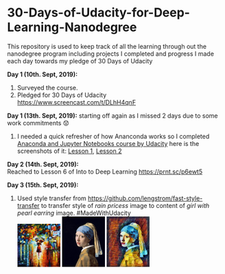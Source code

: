 # 30-Days-of-Udacity-for-Deep-Learning-Nanodegree
This repository is used to keep track of all the learning through out the nanodegree program including projects I completed and progress I made each day towards my pledge of 30 Days of Udacity

**Day 1 (10th. Sept, 2019):**
1.  Surveyed the course.
2.  Pledged for 30 Days of Udacity https://www.screencast.com/t/DLhH4qnF

**Day 1 (13th. Sept, 2019):** starting off again as I missed 2 days due to some work commitments :worried: <br/>
1. I needed a quick refresher of how Ananconda works so I completed [Anaconda and Jupyter Notebooks course by Udacity](https://classroom.udacity.com/courses/ud1111) here is the screenshots of it: [Lesson 1](https://www.screencast.com/t/MB2J1f0C), [Lesson 2](https://www.screencast.com/t/77MBfMYAPt)

**Day 2 (14th. Sept, 2019):** <br/>
Reached to Lesson 6 of Into to Deep Learning https://prnt.sc/p6ewt5 

**Day 3 (15th. Sept, 2019):** <br/>
1. Used style transfer from https://github.com/lengstrom/fast-style-transfer to transfer style of _rain pricess_ image to content of _girl with pearl earring_ image. #MadeWithUdacity <br/>
<img src="images/rain_princess.jpg" width= "100"> <img src="images/Contentimage.jpg" width= "100"> <img src="images/output_image.jpg" width= "100"> 

